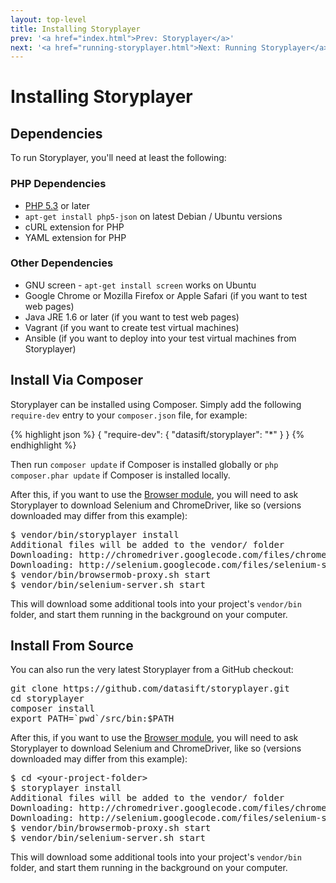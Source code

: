```yaml
---
layout: top-level
title: Installing Storyplayer
prev: '<a href="index.html">Prev: Storyplayer</a>'
next: '<a href="running-storyplayer.html">Next: Running Storyplayer</a>'
---
```


# Installing Storyplayer

## Dependencies

To run Storyplayer, you'll need at least the following:

### PHP Dependencies

* [PHP 5.3](http://php.net) or later
* `apt-get install php5-json` on latest Debian / Ubuntu versions
* cURL extension for PHP
* YAML extension for PHP

### Other Dependencies

* GNU screen - `apt-get install screen` works on Ubuntu
* Google Chrome or Mozilla Firefox or Apple Safari (if you want to test web pages)
* Java JRE 1.6 or later (if you want to test web pages)
* Vagrant (if you want to create test virtual machines)
* Ansible (if you want to deploy into your test virtual machines from Storyplayer)

## Install Via Composer

Storyplayer can be installed using Composer. Simply add the following `require-dev` entry to your `composer.json` file, for example:

{% highlight json %}
{
    "require-dev": {
        "datasift/storyplayer": "*"
    }
}
{% endhighlight %}

Then run `composer update` if Composer is installed globally or `php composer.phar update` if Composer is installed locally.

After this, if you want to use the [Browser module](modules/browser/index.html), you will need to ask Storyplayer to download Selenium and ChromeDriver, like so (versions downloaded may differ from this example):

<pre>
$ vendor/bin/storyplayer install
Additional files will be added to the vendor/ folder
Downloading: http://chromedriver.googlecode.com/files/chromedriver_linux64_2.1.zip (7.026mb)
Downloading: http://selenium.googlecode.com/files/selenium-server-standalone-2.33.0.jar (32.708mb)
$ vendor/bin/browsermob-proxy.sh start
$ vendor/bin/selenium-server.sh start
</pre>

This will download some additional tools into your project's `vendor/bin` folder, and start them running in the background on your computer.

## Install From Source

You can also run the very latest Storyplayer from a GitHub checkout:

<pre>
git clone https://github.com/datasift/storyplayer.git
cd storyplayer
composer install
export PATH=`pwd`/src/bin:$PATH
</pre>

After this, if you want to use the [Browser module](modules/browser/index.html), you will need to ask Storyplayer to download Selenium and ChromeDriver, like so (versions downloaded may differ from this example):

<pre>
$ cd &lt;your-project-folder&gt;
$ storyplayer install
Additional files will be added to the vendor/ folder
Downloading: http://chromedriver.googlecode.com/files/chromedriver_linux64_2.1.zip (7.026mb)
Downloading: http://selenium.googlecode.com/files/selenium-server-standalone-2.33.0.jar (32.708mb)
$ vendor/bin/browsermob-proxy.sh start
$ vendor/bin/selenium-server.sh start
</pre>

This will download some additional tools into your project's `vendor/bin` folder, and start them running in the background on your computer.
